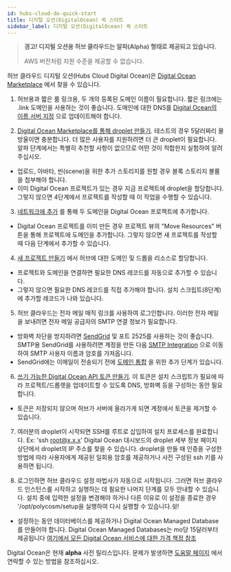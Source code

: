 ```yaml
---
id: hubs-cloud-do-quick-start
title: 디지털 오션(DigitalOcean) 퀵 스타트
sidebar_label: 디지털 오션(DigitalOcean) 퀵 스타트
---
```


> **경고! 디지털 오션용 허브 클라우드는 알파(Alpha) 형태로 제공되고 있습니다.**
>
> AWS 버전처럼 지원 수준을 제공할 수 없습니다.

허브 클라우드 디지털 오션(Hubs Cloud Digital Ocean)은 [Digital Ocean Marketplace](https://marketplace.digitalocean.com/apps/hubs-cloud-personal) 에서 찾을 수 있습니다.

1. 허브용과 짧은 룸 링크용, 두 개의 등록된 도메인 이름이 필요합니다. 짧은 링크에는 .link 도메인을 사용하는 것이 좋습니다. 도메인에 대한 DNS를 [Digital Ocean의 이름 서버 지정](https://www.digitalocean.com/community/tutorials/how-to-point-to-digitalocean-nameservers-from-common-domain-registrars) 으로 업데이트해야 합니다.

2. [Digital Ocean Marketplace를 통해 droplet 만들기](https://marketplace.digitalocean.com/apps/hubs-cloud-personal). 테스트의 경우 5달러짜리 물방울이면 충분합니다. 더 많은 사용자를 지원하려면 더 큰 droplet이 필요합니다. 알파 단계에서는 특별히 추천할 사항이 없으므로 어떤 것이 적합한지 실험하여 알려주십시오.

- 업로드, 아바타, 씬(scene)을 위한 추가 스토리지를 원할 경우 블록 스토리지 볼륨을 첨부해야 합니다.
- 이미 Digital Ocean 프로젝트가 있는 경우 지금 프로젝트에 droplet을 할당합니다. 그렇지 않으면 4단계에서 프로젝트를 작성할 때 이 작업을 수행할 수 있습니다.

3. [네트워크에 추가](https://cloud.digitalocean.com/networking/domains) 를 통해 두 도메인을 Digital Ocean 프로젝트에 추가합니다.

- Digital Ocean 프로젝트를 이미 만든 경우 프로젝트 뷰의 "Move Resources" 버튼을 통해 프로젝트에 도메인을 추가합니다. 그렇지 않으면 새 프로젝트를 작성할 때 다음 단계에서 추가할 수 있습니다.

4. [새 프로젝트 만들기](https://cloud.digitalocean.com/projects/new) 에서 허브에 대한 도메인 및 드롭을 리소스로 할당합니다.

- 프로젝트와 도메인을 연결하면 필요한 DNS 레코드를 자동으로 추가할 수 있습니다.
- 그렇지 않으면 필요한 DNS 레코드를 직접 추가해야 합니다. 설치 스크립트(8단계)에 추가할 레코드가 나와 있습니다.

5. 허브 클라우드는 전자 메일 매직 링크를 사용하여 로그인합니다. 이러한 전자 메일을 보내려면 전자 메일 공급자의 SMTP 연결 정보가 필요합니다.

- 방화벽 차단을 방지하려면 [SendGrid](https://www.sendgrid.com) 및 포트 2525를 사용하는 것이 좋습니다. SMTP용 SendGrid를 사용하려면 계정을 만든 다음 [SMTP Integration](https://app.sendgrid.com/guide/integrate/langs/smtp) 으로 이동하여 SMTP 사용자 이름과 암호를 가져옵니다.
- SendGrid에는 이메일이 전송되기 전에 [도메인 통합](https://sendgrid.com/docs/ui/account-and-settings/how-to-set-up-domain-authentication) 을 위한 추가 단계가 있습니다.

6. [쓰기 가능한 Digital Ocean API 토큰 만들기](https://cloud.digitalocean.com/account/api/tokens/new). 이 토큰은 설치 스크립트가 필요에 따라 프로젝트/드롭렛을 업데이트할 수 있도록 DNS, 방화벽 등을 구성하는 동안 필요합니다.

- 토큰은 저장되지 않으며 허브가 서버에 올라가게 되면 계정에서 토큰을 제거할 수 있습니다.

7. 여러분의 droplet이 시작되면 SSH를 루트로 삽입하여 설치 프로세스를 완료합니다. Ex: 'ssh root@x.x.x' Digital Ocean 대시보드의 droplet 세부 정보 페이지 상단에서 droplet의 IP 주소를 찾을 수 있습니다. droplet을 만들 때 인증을 구성한 방법에 따라 사용자에게 제공된 일회용 암호를 제공하거나 사전 구성된 ssh 키를 사용하면 됩니다.

8. 로그인하면 허브 클라우드 설정 마법사가 자동으로 시작됩니다. 그러면 허브 클라우드 인스턴스를 시작하고 실행하는 데 필요한 나머지 단계를 모두 안내할 수 있습니다. 설치 중에 입력한 설정을 변경해야 하거나 다른 이유로 이 설정을 종료한 경우 '/opt/polycosm/setup을 실행하여 다시 실행할 수 있습니다.쉿!
- 설정하는 동안 데이터베이스를 제공하거나 Digital Ocean Managed Database를 만들어야 합니다. Digital Ocean Managed Databases는 mo당 15달러부터 제공됩니다 [여기에서 모든 Digital Ocean 서비스에 대한 가격 책정 참조](https://www.digitalocean.com/pricing/)

Digital Ocean은 현재 **alpha** 사전 릴리스입니다. 문제가 발생하면 [도움말 페이지](.help.html) 에서 연락할 수 있는 방법을 참조하십시오.
